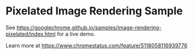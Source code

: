 Pixelated Image Rendering Sample
===

See https://googlechrome.github.io/samples/image-rendering-pixelated/index.html for a live demo.

Learn more at https://www.chromestatus.com/feature/5118058116939776